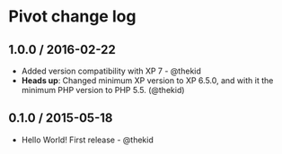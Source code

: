 Pivot change log
================

## 1.0.0 / 2016-02-22

* Added version compatibility with XP 7 - @thekid
* **Heads up**: Changed minimum XP version to XP 6.5.0, and with it the
  minimum PHP version to PHP 5.5.
  (@thekid)

## 0.1.0 / 2015-05-18

* Hello World! First release - @thekid